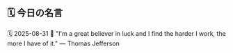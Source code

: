 ## 🗓️ 今日の名言

<!--START_SECTION:quote-->
🗓️ 2025-08-31
💬 "I'm a great believer in luck and I find the harder I work, the more I have of it." — Thomas Jefferson
<!--END_SECTION:quote-->
